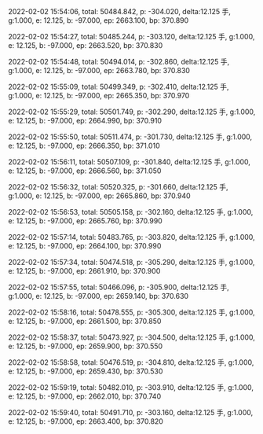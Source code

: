 2022-02-02 15:54:06, total: 50484.842, p: -304.020, delta:12.125 手, g:1.000, e: 12.125, b: -97.000, ep: 2663.100, bp: 370.890

2022-02-02 15:54:27, total: 50485.244, p: -303.120, delta:12.125 手, g:1.000, e: 12.125, b: -97.000, ep: 2663.520, bp: 370.830

2022-02-02 15:54:48, total: 50494.014, p: -302.860, delta:12.125 手, g:1.000, e: 12.125, b: -97.000, ep: 2663.780, bp: 370.830

2022-02-02 15:55:09, total: 50499.349, p: -302.410, delta:12.125 手, g:1.000, e: 12.125, b: -97.000, ep: 2665.350, bp: 370.970

2022-02-02 15:55:29, total: 50501.749, p: -302.290, delta:12.125 手, g:1.000, e: 12.125, b: -97.000, ep: 2664.990, bp: 370.910

2022-02-02 15:55:50, total: 50511.474, p: -301.730, delta:12.125 手, g:1.000, e: 12.125, b: -97.000, ep: 2666.350, bp: 371.010

2022-02-02 15:56:11, total: 50507.109, p: -301.840, delta:12.125 手, g:1.000, e: 12.125, b: -97.000, ep: 2666.560, bp: 371.050

2022-02-02 15:56:32, total: 50520.325, p: -301.660, delta:12.125 手, g:1.000, e: 12.125, b: -97.000, ep: 2665.860, bp: 370.940

2022-02-02 15:56:53, total: 50505.158, p: -302.160, delta:12.125 手, g:1.000, e: 12.125, b: -97.000, ep: 2665.760, bp: 370.990

2022-02-02 15:57:14, total: 50483.765, p: -303.820, delta:12.125 手, g:1.000, e: 12.125, b: -97.000, ep: 2664.100, bp: 370.990

2022-02-02 15:57:34, total: 50474.518, p: -305.290, delta:12.125 手, g:1.000, e: 12.125, b: -97.000, ep: 2661.910, bp: 370.900

2022-02-02 15:57:55, total: 50466.096, p: -305.900, delta:12.125 手, g:1.000, e: 12.125, b: -97.000, ep: 2659.140, bp: 370.630

2022-02-02 15:58:16, total: 50478.555, p: -305.300, delta:12.125 手, g:1.000, e: 12.125, b: -97.000, ep: 2661.500, bp: 370.850

2022-02-02 15:58:37, total: 50473.927, p: -304.500, delta:12.125 手, g:1.000, e: 12.125, b: -97.000, ep: 2659.900, bp: 370.550

2022-02-02 15:58:58, total: 50476.519, p: -304.810, delta:12.125 手, g:1.000, e: 12.125, b: -97.000, ep: 2659.430, bp: 370.530

2022-02-02 15:59:19, total: 50482.010, p: -303.910, delta:12.125 手, g:1.000, e: 12.125, b: -97.000, ep: 2662.010, bp: 370.740

2022-02-02 15:59:40, total: 50491.710, p: -303.160, delta:12.125 手, g:1.000, e: 12.125, b: -97.000, ep: 2663.400, bp: 370.820
